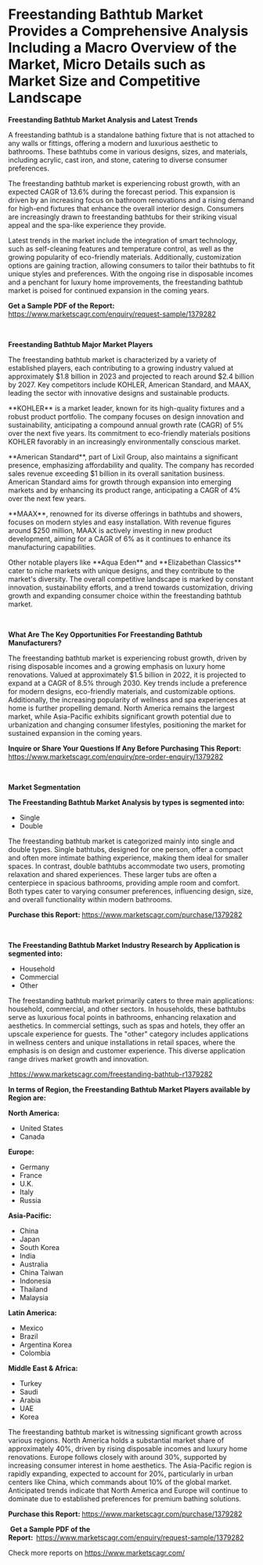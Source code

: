 <p><h1>Freestanding Bathtub Market Provides a Comprehensive Analysis Including a Macro Overview of the Market, Micro Details such as Market Size and Competitive Landscape</h1></p><p><strong>Freestanding Bathtub Market Analysis and Latest Trends</strong></p>
<p><p>A freestanding bathtub is a standalone bathing fixture that is not attached to any walls or fittings, offering a modern and luxurious aesthetic to bathrooms. These bathtubs come in various designs, sizes, and materials, including acrylic, cast iron, and stone, catering to diverse consumer preferences.</p><p>The freestanding bathtub market is experiencing robust growth, with an expected CAGR of 13.6% during the forecast period. This expansion is driven by an increasing focus on bathroom renovations and a rising demand for high-end fixtures that enhance the overall interior design. Consumers are increasingly drawn to freestanding bathtubs for their striking visual appeal and the spa-like experience they provide.</p><p>Latest trends in the market include the integration of smart technology, such as self-cleaning features and temperature control, as well as the growing popularity of eco-friendly materials. Additionally, customization options are gaining traction, allowing consumers to tailor their bathtubs to fit unique styles and preferences. With the ongoing rise in disposable incomes and a penchant for luxury home improvements, the freestanding bathtub market is poised for continued expansion in the coming years.</p></p>
<p><strong>Get a Sample PDF of the Report:&nbsp;</strong> <a href="https://www.marketscagr.com/enquiry/request-sample/1379282?utm_campaign=2008&utm_medium=2&utm_source=Github&utm_content=ia&utm_term=07022025&utm_id=freestanding-bathtub">https://www.marketscagr.com/enquiry/request-sample/1379282</a></p>
<p>&nbsp;</p>
<p><strong>Freestanding Bathtub Major Market Players</strong></p>
<p><p>The freestanding bathtub market is characterized by a variety of established players, each contributing to a growing industry valued at approximately $1.8 billion in 2023 and projected to reach around $2.4 billion by 2027. Key competitors include KOHLER, American Standard, and MAAX, leading the sector with innovative designs and sustainable products.</p><p>**KOHLER** is a market leader, known for its high-quality fixtures and a robust product portfolio. The company focuses on design innovation and sustainability, anticipating a compound annual growth rate (CAGR) of 5% over the next five years. Its commitment to eco-friendly materials positions KOHLER favorably in an increasingly environmentally conscious market.</p><p>**American Standard**, part of Lixil Group, also maintains a significant presence, emphasizing affordability and quality. The company has recorded sales revenue exceeding $1 billion in its overall sanitation business. American Standard aims for growth through expansion into emerging markets and by enhancing its product range, anticipating a CAGR of 4% over the next few years.</p><p>**MAAX**, renowned for its diverse offerings in bathtubs and showers, focuses on modern styles and easy installation. With revenue figures around $250 million, MAAX is actively investing in new product development, aiming for a CAGR of 6% as it continues to enhance its manufacturing capabilities.</p><p>Other notable players like **Aqua Eden** and **Elizabethan Classics** cater to niche markets with unique designs, and they contribute to the market's diversity. The overall competitive landscape is marked by constant innovation, sustainability efforts, and a trend towards customization, driving growth and expanding consumer choice within the freestanding bathtub market.</p></p>
<p>&nbsp;</p>
<p><strong>What Are The Key Opportunities For Freestanding Bathtub Manufacturers?</strong></p>
<p><p>The freestanding bathtub market is experiencing robust growth, driven by rising disposable incomes and a growing emphasis on luxury home renovations. Valued at approximately $1.5 billion in 2022, it is projected to expand at a CAGR of 8.5% through 2030. Key trends include a preference for modern designs, eco-friendly materials, and customizable options. Additionally, the increasing popularity of wellness and spa experiences at home is further propelling demand. North America remains the largest market, while Asia-Pacific exhibits significant growth potential due to urbanization and changing consumer lifestyles, positioning the market for sustained expansion in the coming years.</p></p>
<p><strong>Inquire or Share Your Questions If Any Before Purchasing This Report:</strong> <a href="https://www.marketscagr.com/enquiry/pre-order-enquiry/1379282?utm_campaign=2008&utm_medium=2&utm_source=Github&utm_content=ia&utm_term=07022025&utm_id=freestanding-bathtub">https://www.marketscagr.com/enquiry/pre-order-enquiry/1379282</a></p>
<p>&nbsp;</p>
<p><strong>Market Segmentation</strong></p>
<p><strong>The Freestanding Bathtub Market Analysis by types is segmented into:</strong></p>
<p><ul><li>Single</li><li>Double</li></ul></p>
<p><p>The freestanding bathtub market is categorized mainly into single and double types. Single bathtubs, designed for one person, offer a compact and often more intimate bathing experience, making them ideal for smaller spaces. In contrast, double bathtubs accommodate two users, promoting relaxation and shared experiences. These larger tubs are often a centerpiece in spacious bathrooms, providing ample room and comfort. Both types cater to varying consumer preferences, influencing design, size, and overall functionality within modern bathrooms.</p></p>
<p><strong>Purchase this Report:&nbsp;</strong><a href="https://www.marketscagr.com/purchase/1379282?utm_campaign=2008&utm_medium=2&utm_source=Github&utm_content=ia&utm_term=07022025&utm_id=freestanding-bathtub">https://www.marketscagr.com/purchase/1379282</a></p>
<p>&nbsp;</p>
<p><strong>The Freestanding Bathtub Market Industry Research by Application is segmented into:</strong></p>
<p><ul><li>Household</li><li>Commercial</li><li>Other</li></ul></p>
<p><p>The freestanding bathtub market primarily caters to three main applications: household, commercial, and other sectors. In households, these bathtubs serve as luxurious focal points in bathrooms, enhancing relaxation and aesthetics. In commercial settings, such as spas and hotels, they offer an upscale experience for guests. The "other" category includes applications in wellness centers and unique installations in retail spaces, where the emphasis is on design and customer experience. This diverse application range drives market growth and innovation.</p></p>
<p><a href="https://www.marketscagr.com/freestanding-bathtub-r1379282?utm_campaign=2008&utm_medium=2&utm_source=Github&utm_content=ia&utm_term=07022025&utm_id=freestanding-bathtub">&nbsp;https://www.marketscagr.com/freestanding-bathtub-r1379282</a></p>
<p><strong>In terms of Region, the Freestanding Bathtub Market Players available by Region are:</strong></p>
<p>
    <p> <strong> North America: </strong>
        <ul>
            <li>United States</li>
            <li>Canada</li>
        </ul>
        </p> 
    <p> <strong> Europe: </strong>
        <ul>
            <li>Germany</li>
            <li>France</li>
            <li>U.K.</li>
            <li>Italy</li>
            <li>Russia</li>
        </ul>
        </p> 
    <p> <strong> Asia-Pacific: </strong>
        <ul>
            <li>China</li>
            <li>Japan</li>
            <li>South Korea</li>
            <li>India</li>
            <li>Australia</li>
            <li>China Taiwan</li>
            <li>Indonesia</li>
            <li>Thailand</li>
            <li>Malaysia</li>
        </ul>
        </p> 
    <p> <strong> Latin America: </strong>
        <ul>
            <li>Mexico</li>
            <li>Brazil</li>
            <li>Argentina Korea</li>
            <li>Colombia</li>
        </ul>
        </p> 
    <p> <strong> Middle East & Africa: </strong>
        <ul>
            <li>Turkey</li>
            <li>Saudi</li>
            <li>Arabia</li>
            <li>UAE</li>
            <li>Korea</li>
        </ul>
    </p>
    </p>
<p><p>The freestanding bathtub market is witnessing significant growth across various regions. North America holds a substantial market share of approximately 40%, driven by rising disposable incomes and luxury home renovations. Europe follows closely with around 30%, supported by increasing consumer interest in home aesthetics. The Asia-Pacific region is rapidly expanding, expected to account for 20%, particularly in urban centers like China, which commands about 10% of the global market. Anticipated trends indicate that North America and Europe will continue to dominate due to established preferences for premium bathing solutions.</p></p>
<p><strong>Purchase this Report: </strong><a href="https://www.marketscagr.com/purchase/1379282?utm_campaign=2008&utm_medium=2&utm_source=Github&utm_content=ia&utm_term=07022025&utm_id=freestanding-bathtub">https://www.marketscagr.com/purchase/1379282</a></p>
<p>&nbsp;<strong>Get a Sample PDF of the Report:&nbsp;&nbsp;</strong><a href="https://www.marketscagr.com/enquiry/request-sample/1379282?utm_campaign=2008&utm_medium=2&utm_source=Github&utm_content=ia&utm_term=07022025&utm_id=freestanding-bathtub">https://www.marketscagr.com/enquiry/request-sample/1379282</a></p>
<p><strong></strong></p>
<p>Check more reports on <a href="https://www.marketscagr.com/?utm_campaign=2008&utm_medium=2&utm_source=Github&utm_content=ia&utm_term=07022025&utm_id=freestanding-bathtub">https://www.marketscagr.com/</a></p>